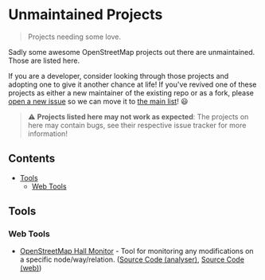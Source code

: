 # Unmaintained Projects

> Projects needing some love.

Sadly some awesome OpenStreetMap projects out there are unmaintained. Those are listed here.

If you are a developer, consider looking through those projects and adopting one to give it another chance at life! If you've revived one of these projects as either a new maintainer of the existing repo or as a fork, please [open a new issue](https://github.com/osmlab/awesome-openstreetmap/issues/new) so we can move it to [the main list](./README.md)! :smiley:

> :warning: **Projects listed here may not work as expected**: The projects on here may contain bugs, see their respective issue tracker for more information!

## Contents

* [Tools](#tools)
  * [Web Tools](#web-tools)

## Tools

### Web Tools

* [OpenStreetMap Hall Monitor](https://hallmonitor.info/) - Tool for monitoring any modifications on a specific node/way/relation. ([Source Code (analyser)](https://github.com/ethan-nelson/osm_hall_monitor), [Source Code (web)](https://github.com/ethan-nelson/osmhm_site))
